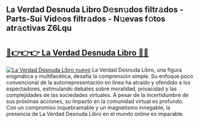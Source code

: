 ## La Verdad Desnuda Libro D𝚎sn𝚞dos filtr𝚊dos - Parts-Sui Vid𝚎os filtr𝚊dos - N𝚞evas f𝚘tos atr𝚊ctivas Z6Lqu

# <h2><a href="http://mb6b17.tromn.icu/?c=La+Verdad+Desnuda+Libro">🔗👉👉👉 La Verdad Desnuda Libro 🔗🔗</a></h2>

[![La Verdad Desnuda Libro nuevo](https://i.imgur.com/pEAQMta.gif)](http://mb6b17.tromn.icu/?c=La+Verdad+Desnuda+Libro)
La Verdad Desnuda Libro, una figura enigmática y multifacética, desafía la comprensión simple. Su enfoque poco convencional de la autorrepresentación en línea ha atraído y ofendido a los espectadores, estimulando debates sobre moralidad, privacidad y las complejidades de las sociedades virtuales. A pesar de la incertidumbre de sus próximas acciones, su impacto en la comunidad virtual es profundo. Con un compromiso inquebrantable y un magnetismo innegable, la presencia de La Verdad Desnuda Libro en el mundo online es imparable.
